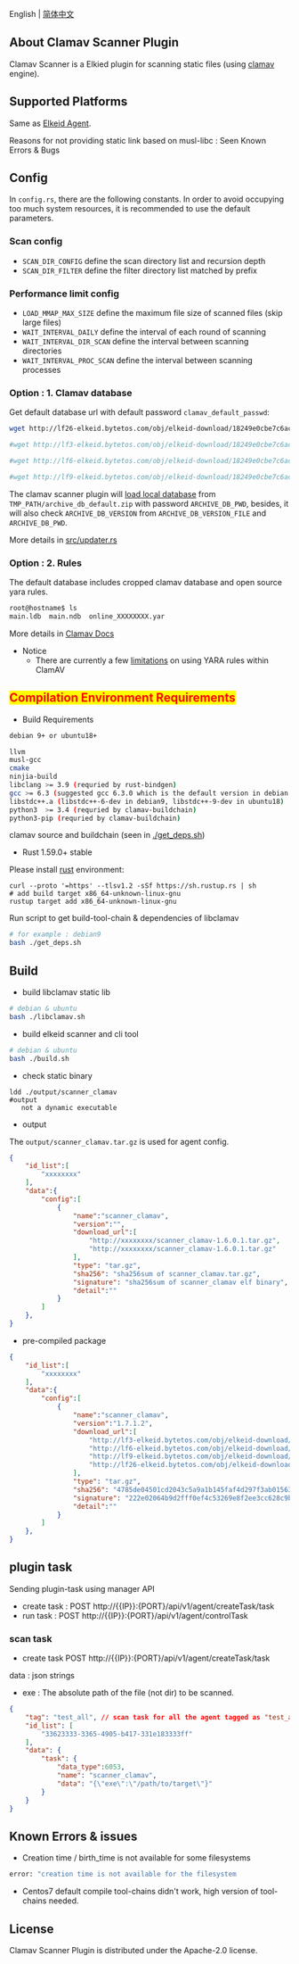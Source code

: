 English | [简体中文](README-zh_CN.md)
## About Clamav Scanner Plugin
Clamav Scanner is a Elkied plugin for scanning static files (using [clamav](https://docs.clamav.net/Introduction.html) engine).

## Supported Platforms
Same as [Elkeid Agent](../README.md#supported-platforms).


Reasons for not providing static link based on musl-libc : Seen Known Errors & Bugs


## Config
In `config.rs`, there are the following constants. In order to avoid occupying too much system resources, it is recommended to use the default parameters.

### Scan config
* `SCAN_DIR_CONFIG` define the scan directory list and recursion depth
* `SCAN_DIR_FILTER` define the filter directory list matched by prefix

### Performance limit config
* `LOAD_MMAP_MAX_SIZE` define the maximum file size of scanned files (skip large files)
* `WAIT_INTERVAL_DAILY` define the interval of each round of scanning
* `WAIT_INTERVAL_DIR_SCAN` define the interval between scanning directories
* `WAIT_INTERVAL_PROC_SCAN` define the interval between scanning processes

### Option : 1. Clamav database 

Get default database url with default password `clamav_default_passwd`:

```bash
wget http://lf26-elkeid.bytetos.com/obj/elkeid-download/18249e0cbe7c6aca231f047cb31d753fa4604434fcb79f484ea477f6009303c3/archive_db_default_20220414.zip

#wget http://lf3-elkeid.bytetos.com/obj/elkeid-download/18249e0cbe7c6aca231f047cb31d753fa4604434fcb79f484ea477f6009303c3/archive_db_default_20220414.zip

#wget http://lf6-elkeid.bytetos.com/obj/elkeid-download/18249e0cbe7c6aca231f047cb31d753fa4604434fcb79f484ea477f6009303c3/archive_db_default_20220414.zip

#wget http://lf9-elkeid.bytetos.com/obj/elkeid-download/18249e0cbe7c6aca231f047cb31d753fa4604434fcb79f484ea477f6009303c3/archive_db_default_20220414.zip
```

The clamav scanner plugin will [load local database](src/updater.rs) from `TMP_PATH/archive_db_default.zip` with password `ARCHIVE_DB_PWD`, besides, it will also check `ARCHIVE_DB_VERSION` from `ARCHIVE_DB_VERSION_FILE` and `ARCHIVE_DB_PWD`.

More details in [src/updater.rs](src/updater.rs)

### Option : 2. Rules

The default database includes cropped clamav database and open source yara rules.
```bash
root@hostname$ ls
main.ldb  main.ndb  online_XXXXXXXX.yar
```

More details in [Clamav Docs](https://docs.clamav.net/manual/Signatures.html)

* Notice
    - There are currently a few [limitations](https://docs.clamav.net/manual/Signatures/YaraRules.html) on using YARA rules within ClamAV



## <mark><font color=red>Compilation Environment Requirements</font></mark>


* Build Requirements
```bash
debian 9+ or ubuntu18+

llvm
musl-gcc
cmake
ninjia-build
libclang >= 3.9 (requried by rust-bindgen)
gcc >= 6.3 (suggested gcc 6.3.0 which is the default version in debian 9)
libstdc++.a (libstdc++-6-dev in debian9, libstdc++-9-dev in ubuntu18)
python3  >= 3.4 (requried by clamav-buildchain)
python3-pip (requried by clamav-buildchain)
```
clamav source and buildchain (seen in [./get_deps.sh](./get_deps.sh))


* Rust 1.59.0+ stable

Please install [rust](https://www.rust-lang.org/tools/install) environment:
```
curl --proto '=https' --tlsv1.2 -sSf https://sh.rustup.rs | sh
# add build target x86_64-unknown-linux-gnu
rustup target add x86_64-unknown-linux-gnu
```

Run script to get build-tool-chain & dependencies of libclamav
```bash
# for example : debian9
bash ./get_deps.sh
```

## Build

*  build libclamav static lib
```bash
# debian & ubuntu
bash ./libclamav.sh
```
*  build elkeid scanner and cli tool
```bash
# debian & ubuntu
bash ./build.sh
```

*  check static binary

```
ldd ./output/scanner_clamav
#output
   not a dynamic executable
```

* output

The `output/scanner_clamav.tar.gz` is used for agent config.

```json
{
    "id_list":[
        "xxxxxxxx"
    ],
    "data":{
        "config":[
            {
                "name":"scanner_clamav",
                "version":"",
                "download_url":[
                    "http://xxxxxxxx/scanner_clamav-1.6.0.1.tar.gz",
                    "http://xxxxxxxx/scanner_clamav-1.6.0.1.tar.gz"
                ],
                "type": "tar.gz",
                "sha256": "sha256sum of scanner_clamav.tar.gz",
                "signature": "sha256sum of scanner_clamav elf binary",
                "detail":""
            }
        ]
    },
}
```

* pre-compiled package

```json
{
    "id_list":[
        "xxxxxxxx"
    ],
    "data":{
        "config":[
            {
                "name":"scanner_clamav",
                "version":"1.7.1.2",
                "download_url":[
                    "http://lf3-elkeid.bytetos.com/obj/elkeid-download/plugin/scanner_clamav/scanner_clamav-1.7.1.2.tar.gz",
                    "http://lf6-elkeid.bytetos.com/obj/elkeid-download/plugin/scanner_clamav/scanner_clamav-1.7.1.2.tar.gz",
                    "http://lf9-elkeid.bytetos.com/obj/elkeid-download/plugin/scanner_clamav/scanner_clamav-1.7.1.2.tar.gz",
                    "http://lf26-elkeid.bytetos.com/obj/elkeid-download/plugin/scanner_clamav/scanner_clamav-1.7.1.2.tar.gz"
                ],
                "type": "tar.gz",
                "sha256": "4785de04501cd2043c5a9a1b145faf4d297f3ab0156319e3fc5fa19137e68c37",
                "signature": "222e02064b9d2fff0ef4c53269e8f2ee3cc628c9befbf583ba93056766f32e68",
                "detail":""
            }
        ]
    },
}
```


## plugin task

Sending plugin-task using manager API

* create task : POST http://{{IP}}:{PORT}/api/v1/agent/createTask/task
* run task : POST http://{{IP}}:{PORT}/api/v1/agent/controlTask



### scan task
* create task POST http://{{IP}}:{PORT}/api/v1/agent/createTask/task

data : json strings
- exe : The absolute path of the file (not dir) to be scanned.


```json
{
    "tag": "test_all", // scan task for all the agent tagged as "test_all"
    "id_list": [
        "33623333-3365-4905-b417-331e183333ff"
    ],
    "data": {
        "task": {
            "data_type":6053,
            "name": "scanner_clamav",
            "data": "{\"exe\":\"/path/to/target\"}"
        }
    }
}
```



## Known Errors & issues
* Creation time / birth_time is not available for some filesystems
```bash
error: "creation time is not available for the filesystem
```
* Centos7 default compile tool-chains didn't work,  high version of tool-chains needed.

## License
Clamav Scanner Plugin is distributed under the Apache-2.0 license.